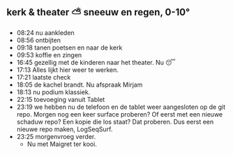 ## kerk & theater ⛅ sneeuw en regen, 0-10°
- 08:24 nu aankleden
- 08:56 ontbijten
- 09:18 tanen poetsen en naar de kerk
- 09:53 koffie en zingen
- 16:45 gezellig met de kinderen naar het theater. Nu 😴
- 17:13 Alles lijkt hier weer te werken.
- 17:21 laatste check
- 18:05 de kachel brandt. Nu afspraak Mirjam
- 18:13 nu podium klassiek.
- 22:15 toevoeging vanuit Tablet
- 23:19 we hebben nu de telefoon en de tablet weer aangesloten op de git repo. Morgen nog een keer surface proberen? Of eerst met een nieuwe schaduw repo? Een kopie die los staat? Dat proberen. Dus eerst een nieuwe repo maken, LogSeqSurf.
- 23:25 morgenvroeg verder.
	- Nu met Maigret ter kooi.
